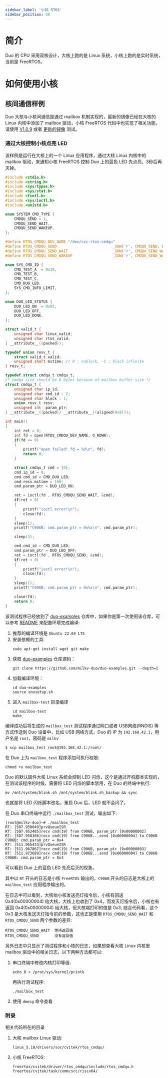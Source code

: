 ```yaml
---
sidebar_label: '小核 RTOS'
sidebar_position: 50
---
```


# 简介

Duo 的 CPU 采用双核设计，大核上跑的是 Linux 系统，小核上跑的是实时系统，当前是 FreeRTOS。

# 如何使用小核

## 核间通信样例

Duo 大核与小核间通信是通过 mailbox 机制实现的，最新的镜像已经在大核的 Linux 内核中添加了 mailbox 驱动，小核 FreeRTOS 代码中也实现了相关功能，请使用 [V1.0.9](https://github.com/milkv-duo/duo-buildroot-sdk/releases/tag/Duo-V1.0.9) 或者 [更新的镜像](https://github.com/milkv-duo/duo-buildroot-sdk/releases) 测试。

### 通过大核控制小核点亮 LED

该样例是运行在大核上的一个 Linux 应用程序，通过大核 Linux 内核中的 mailbox 驱动，来通知小核 FreeRTOS 控制 Duo 上的蓝色 LED 先点亮，3秒后再灭掉。

```c
#include <stdio.h>
#include <string.h>
#include <sys/types.h>
#include <sys/stat.h>
#include <fcntl.h>
#include <sys/ioctl.h>
#include <unistd.h>

enum SYSTEM_CMD_TYPE {
	CMDQU_SEND = 1,
	CMDQU_SEND_WAIT,
	CMDQU_SEND_WAKEUP,
};

#define RTOS_CMDQU_DEV_NAME "/dev/cvi-rtos-cmdqu"
#define RTOS_CMDQU_SEND                         _IOW('r', CMDQU_SEND, unsigned long)
#define RTOS_CMDQU_SEND_WAIT                    _IOW('r', CMDQU_SEND_WAIT, unsigned long)
#define RTOS_CMDQU_SEND_WAKEUP                  _IOW('r', CMDQU_SEND_WAKEUP, unsigned long)

enum SYS_CMD_ID {
    CMD_TEST_A  = 0x10,
    CMD_TEST_B,
    CMD_TEST_C,
    CMD_DUO_LED,
    SYS_CMD_INFO_LIMIT,
};

enum DUO_LED_STATUS {
	DUO_LED_ON	= 0x02,
	DUO_LED_OFF,
    DUO_LED_DONE,
};

struct valid_t {
	unsigned char linux_valid;
	unsigned char rtos_valid;
} __attribute__((packed));

typedef union resv_t {
	struct valid_t valid;
	unsigned short mstime; // 0 : noblock, -1 : block infinite
} resv_t;

typedef struct cmdqu_t cmdqu_t;
/* cmdqu size should be 8 bytes because of mailbox buffer size */
struct cmdqu_t {
	unsigned char ip_id;
	unsigned char cmd_id : 7;
	unsigned char block : 1;
	union resv_t resv;
	unsigned int  param_ptr;
} __attribute__((packed)) __attribute__((aligned(0x8)));

int main()
{
    int ret = 0;
    int fd = open(RTOS_CMDQU_DEV_NAME, O_RDWR);
    if(fd <= 0)
    {
        printf("open failed! fd = %d\n", fd);
        return 0;
    }

    struct cmdqu_t cmd = {0};
    cmd.ip_id = 0;
    cmd.cmd_id = CMD_DUO_LED;
    cmd.resv.mstime = 100;
    cmd.param_ptr = DUO_LED_ON;

    ret = ioctl(fd , RTOS_CMDQU_SEND_WAIT, &cmd);
    if(ret < 0)
    {
        printf("ioctl error!\n");
        close(fd);
    }
    sleep(1);
    printf("C906B: cmd.param_ptr = 0x%x\n", cmd.param_ptr);

    sleep(3);

    cmd.cmd_id = CMD_DUO_LED;
    cmd.param_ptr = DUO_LED_OFF;
    ret = ioctl(fd , RTOS_CMDQU_SEND, &cmd);
    if(ret < 0)
    {
        printf("ioctl error!\n");
        close(fd);
    }
    sleep(1);
    printf("C906B: cmd.param_ptr = 0x%x\n", cmd.param_ptr);

    close(fd);
    return 0;
}
```

该测试程序已经放到了 [duo-examples](https://github.com/milkv-duo/duo-examples/tree/main/mailbox-test) 仓库中，如果你是第一次使用该仓库，可以参考 [README](https://github.com/milkv-duo/duo-examples/blob/main/README-zh.md) 来配置环境完成编译:

1. 推荐的编译环境是 `Ubuntu 22.04 LTS`
2. 安装依赖的工具:
   ```
   sudo apt-get install wget git make
   ``` 
3. 获取 [duo-examples](https://github.com/milkv-duo/duo-examples) 仓库源码：
   ```
   git clone https://github.com/milkv-duo/duo-examples.git --depth=1
   ```
4. 加载编译环境：
   ```
   cd duo-examples
   source envsetup.sh
   ```
5. 进入 `mailbox-test` 目录编译
   ```
   cd mailbox-test
   make
   ```

编译成功后将生成的 `mailbox_test` 测试程序通过网口或者 USB网络(RNDIS) 等方式传送到 Duo 设备中，比如 USB 网络方式，Duo 的 IP 为 `192.168.42.1`，用户名是 `root`，密码是 `milkv`
```
$ scp mailbox_test root@192.168.42.1:/root/
```

在 Duo 上为 `mailbox_test` 程序添加可执行权限:
```
chmod +x mailbox_test
```

Duo 的默认固件大核 Linux 系统会控制 LED 闪烁，这个是通过开机脚本实现的，在测试该程序的时候，需要将 LED 闪烁的脚本禁用，在 Duo 的终端中执行:

```
mv /mnt/system/blink.sh /mnt/system/blink.sh_backup && sync
```

也就是将 LED 闪烁脚本改名，重启 Duo 后，LED 就不会闪了。

在 Duo 串口终端中运行 `./mailbox_test` 测试，输出如下:
```
[root@milkv-duo]~# ./mailbox_test 
RT: [507.950049]prvQueueISR
RT: [507.952485]recv cmd(19) from C906B, param_ptr [0x00000002]
RT: [507.958306]recv cmd(19) from C906B...send [0x00000004] to C906B
C906B: cmd.param_ptr = 0x4
RT: [511.965433]prvQueueISR
RT: [511.967867]recv cmd(19) from C906B, param_ptr [0x00000003]
RT: [511.973689]recv cmd(19) from C906B...send [0x00000004] to C906B
C906B: cmd.param_ptr = 0x3
```

可以看到 Duo 上的蓝色 LED 先亮后灭的现象。

其中以 `RT` 开头的日志是小核 `FreeRTOS` 输出的，`C906B` 开头的日志是大核上的 `mailbox_test` 应用程序输出的。

在日志中可以看到，大核绐小核发送亮灯指令后，小核有回送 0x4(0x00000004) 绐大核，大核上也收到了 0x4，而发灭灯指令后，小核也有返回 0x4(0x00000004) 绐大核，但大核端打印的值是 0x3, 结合代码看，这个 0x3 是大核发送灭灯指令前的参数，这也正是使用 `RTOS_CMDQU_SEND_WAIT` 和 `RTOS_CMDQU_SEND` 两个参数的差异:
```
RTOS_CMDQU_SEND_WAIT  等待返回值
RTOS_CMDQU_SEND       没有返回值
```

另外日志中只显示了测试程序和小核的日志，如果想查看大核 Linux 内核里 mailbox 驱动中的相关日志，以下两种方法都可以:

1. 串口终端中修改内核打印等级:
   ```
   echo 8 > /proc/sys/kernel/printk
   ```
   再执行测试程序:
   ```
   ./mailbox_test 
   ```
2. 使用 `dmesg` 命令查看

### 附录

相关代码所在的目录

1. 大核 mailbox Linux 驱动:
   ```
   linux_5.10/drivers/soc/cvitek/rtos_cmdqu/
   ```
2. 小核 FreeRTOS:
   ```
   freertos/cvitek/driver/rtos_cmdqu/include/rtos_cmdqu.h
   freertos/cvitek/task/comm/src/riscv64/
   ```
